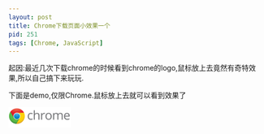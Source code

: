 ```yaml
---
layout: post
title: Chrome下载页面小效果一个
pid: 251
tags: [Chrome, JavaScript]
---
```

起因:最近几次下载chrome的时候看到chrome的logo,鼠标放上去竟然有奇特效果,所以自己搞下来玩玩.

下面是demo,仅限Chrome.鼠标放上去就可以看到效果了

<img id="logo" src="/uploads/2012/11/17_01.png" alt="chrome" style="width: 123px;cursor: pointer;">
<script type="text/javascript">
	var _pro1 = 0,
		_logo = document.getElementById('logo');
	function demo(){
		_style = 'width: 123px;cursor: pointer;-webkit-mask: -webkit-gradient(radial, 17 17, ' + _pro1 + ', 17 17, ' + (_pro1 + 15) + ', from(rgb(0, 0, 0)), color-stop(0.5, rgba(0, 0, 0, 0.2)), to(rgb(0, 0, 0)));';
		_logo.setAttribute('style',_style);
		_pro1++;
		if (_pro1 < 123) {
			setTimeout(demo,15);
		}else{
			_pro1 = 0;
		}
	}
	_logo.addEventListener('mouseover',demo,false);
</script>
